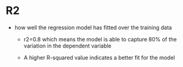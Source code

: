 # R2

- how well the regression model has fitted over the training data

    - r2=0.8 which means the model is able to capture 80% of the variation in the dependent variable
    
    - A higher R-squared value indicates a better fit for the model
